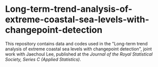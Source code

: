 # Long-term-trend-analysis-of-extreme-coastal-sea-levels-with-changepoint-detection

This repository contains data and codes used in the "Long-term trend analysis of extreme coastal sea levels with changepoint detection", joint work with Jaechoul Lee, published at the _Journal of the Royal Statistical Society, Series C (Applied Statistics)_.
